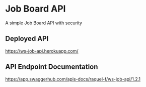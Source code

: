 # **Job Board API**

A simple Job Board API with security

Deployed API
-------------
https://ws-job-api.herokuapp.com/


API Endpoint Documentation
-------------
https://app.swaggerhub.com/apis-docs/raquel-f/ws-job-api/1.2.1
